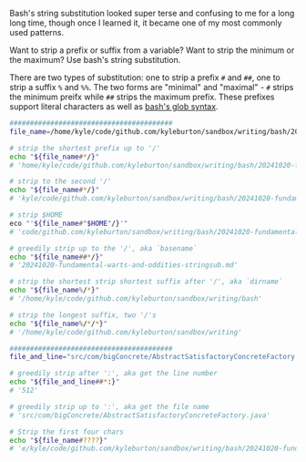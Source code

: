 Bash's string substitution looked super terse and confusing to me for a long long time, though once I learned it, it became one of my most commonly used patterns.


Want to strip a prefix or suffix from a variable? Want to strip the minimum or the maximum?  Use bash's string substitution.

There are two types of substitution: one to strip a prefix `#` and `##`, one to strip a suffix `%` and `%%`.  The two forms are "minimal" and "maximal" - `#` strips the minimum preifx while `##` strips the maximum prefix.  These prefixes support literal characters as well as [bash's glob syntax](https://tldp.org/LDP/abs/html/globbingref.html).

```bash
########################################
file_name=/home/kyle/code/github.com/kyleburton/sandbox/writing/bash/20241020-fundamental-warts-and-oddities-stringsub.md

# strip the shortest prefix up to '/'
echo "${file_name#*/}"
# 'home/kyle/code/github.com/kyleburton/sandbox/writing/bash/20241020-fundamental-warts-and-oddities-stringsub.md'

# strip to the second '/'
echo "${file_name#*/}"
# 'kyle/code/github.com/kyleburton/sandbox/writing/bash/20241020-fundamental-warts-and-oddities-stringsub.md'

# strip $HOME
eco "'${file_name#"$HOME"/}'"
# 'code/github.com/kyleburton/sandbox/writing/bash/20241020-fundamental-warts-and-oddities-stringsub.md'

# greedily strip up to the '/', aka `basename`
echo "${file_name##*/}"
# '20241020-fundamental-warts-and-oddities-stringsub.md'

# strip the shortest strip shortest suffix after '/', aka `dirname`
echo "${file_name%/*}"
# '/home/kyle/code/github.com/kyleburton/sandbox/writing/bash'

# strip the longest suffix, two '/'s
echo "${file_name%/*/*}"
# '/home/kyle/code/github.com/kyleburton/sandbox/writing'

########################################
file_and_line="src/com/bigConcrete/AbstractSatisfactoryConcreteFactory.java:512"

# greedily strip after ':', aka get the line number
echo "${file_and_line##*:}"
# '512'

# greedily strip up to ':', aka get the file name
# 'src/com/bigConcrete/AbstractSatisfactoryConcreteFactory.java'

# Strip the first four chars
echo "${file_name#????}"
# 'e/kyle/code/github.com/kyleburton/sandbox/writing/bash/20241020-fundamental-warts-and-oddities-stringsub.md'

```
